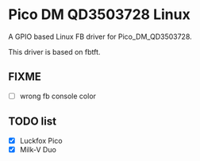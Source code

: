 # Pico DM QD3503728 Linux

A GPIO based Linux FB driver for Pico_DM_QD3503728.

This driver is based on fbtft.

## FIXME

- [ ] wrong fb console color

## TODO list
- [x] Luckfox Pico
- [x] Milk-V Duo
